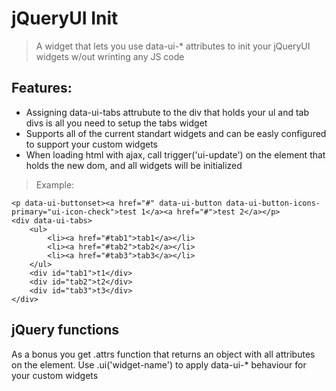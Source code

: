 jQueryUI Init
==================
> A widget that lets you use data-ui-* attributes to init your jQueryUI widgets w/out wrinting any JS code

Features:
---------
* Assigning data-ui-tabs attrubute to the div that holds your ul and tab divs is all you need to setup the tabs widget
* Supports all of the current standart widgets and can be easly configured to support your custom widgets
* When loading html with ajax, call trigger('ui-update') on the element that holds the new dom, and all widgets will be initialized

> Example: 

	<p data-ui-buttonset><a href="#" data-ui-button data-ui-button-icons-primary="ui-icon-check">test 1</a><a href="#">test 2</a></p>
	<div data-ui-tabs>
		<ul>
			<li><a href="#tab1">tab1</a></li>
			<li><a href="#tab2">tab2</a></li>
			<li><a href="#tab3">tab3</a></li>
		</ul>
		<div id="tab1">t1</div>
		<div id="tab2">t2</div>
		<div id="tab3">t3</div>
	</div>

jQuery functions
----------------
As a bonus you get .attrs function that returns an object with all attributes on the element. Use .ui('widget-name') to apply data-ui-* behaviour for your custom widgets
